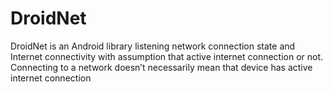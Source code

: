 # DroidNet
DroidNet is an Android library listening network connection state and Internet connectivity with assumption that active internet connection or not. Connecting to a network doesn’t necessarily mean that device has active internet connection 
